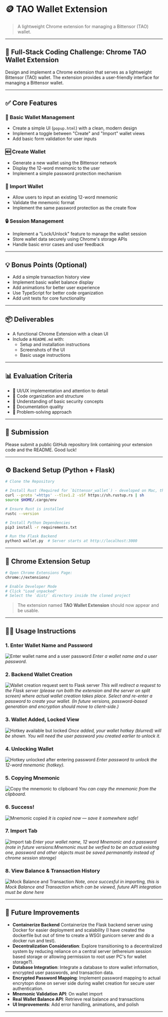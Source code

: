 # 🪙 TAO Wallet Extension

> A lightweight Chrome extension for managing a Bittensor (TAO) wallet.

---

## 🧪 Full-Stack Coding Challenge: Chrome TAO Wallet Extension

Design and implement a Chrome extension that serves as a lightweight Bittensor (TAO) wallet. The extension provides a user-friendly interface for managing a Bittensor wallet.

---

## ✅ Core Features

### 🔐 Basic Wallet Management

- Create a simple UI (`popup.html`) with a clean, modern design
- Implement a toggle between "Create" and "Import" wallet views
- Add basic form validation for user inputs

### 🆕 Create Wallet

- Generate a new wallet using the Bittensor network
- Display the 12-word mnemonic to the user
- Implement a simple password protection mechanism

### 🔁 Import Wallet

- Allow users to input an existing 12-word mnemonic
- Validate the mnemonic format
- Implement the same password protection as the create flow

### 🔒 Session Management

- Implement a "Lock/Unlock" feature to manage the wallet session
- Store wallet data securely using Chrome's storage APIs
- Handle basic error cases and user feedback

---

## 💡 Bonus Points (Optional)

- Add a simple transaction history view
- Implement basic wallet balance display
- Add animations for better user experience
- Use TypeScript for better code organization
- Add unit tests for core functionality

---

## 📦 Deliverables

- A functional Chrome Extension with a clean UI
- Include a `README.md` with:
  - Setup and installation instructions
  - Screenshots of the UI
  - Basic usage instructions

---

## 📊 Evaluation Criteria

- 🎨 UI/UX implementation and attention to detail
- 🧱 Code organization and structure
- 🧪 Understanding of basic security concepts
- 📝 Documentation quality
- 🚀 Problem-solving approach

---

## 🧳 Submission

Please submit a public GitHub repository link containing your extension code and the README. Good luck!

---

## ⚙️ Backend Setup (Python + Flask)

```bash
# Clone the Repository

# Install Rust (Required for `bittensor_wallet`) - developed on Mac, this should work on Mac and Linux, follow windows rust installation guide for powershell
curl --proto '=https' --tlsv1.2 -sSf https://sh.rustup.rs | sh
source $HOME/.cargo/env

# Ensure Rust is installed
rustc --version

# Install Python Dependencies
pip3 install -r requirements.txt

# Run the Flask Backend
python3 wallet.py  # Server starts at http://localhost:3000
```

---

## 🧹 Chrome Extension Setup

```bash
# Open Chrome Extensions Page:
chrome://extensions/

# Enable Developer Mode
# Click "Load unpacked"
# Select the `dist/` directory inside the cloned project
```

> The extension named **TAO Wallet Extension** should now appear and be usable.

---

## 🧑‍💻 Usage Instructions

### 1. Enter Wallet Name and Password
![Enter wallet name and a user password](images/1.png)
*Enter a wallet name and a user password.*

### 2. Backend Wallet Creation
![Wallet creation request sent to Flask server](images/2.png)
*This will redirect a request to the Flask server (please run both the extension and the server on split screen) where actual wallet creation takes place.
Select and re-enter a password to create your wallet.
(In future versions, password-based generation and encryption should move to client-side.)*

### 3. Wallet Added, Locked View
![Hotkey available but locked](images/3.png)
*Once added, your wallet hotkey (blurred) will be shown.
You will need the user password you created earlier to unlock it.*

### 4. Unlocking Wallet
![Hotkey unlocked after entering password](images/4.png)
*Enter password to unlock the 12-word mnemonic (hotkey).*

### 5. Copying Mnemonic
![Copy the mnemonic to clipboard](images/5.png)
*You can copy the mnemonic from the clipboard.*

### 6. Success!
![Mnemonic copied](images/6.png)
*It is copied now — save it somewhere safe!*

### 7. Import Tab
![Import tab](images/7.png)
*Enter your wallet name, 12 word Mnemonic and a password (note in future versions:Mnemonic must be verfied to be an actual exisitng one, password and other objects must be saved permanantly instead of chrome session storage)*

### 8. View Balance & Transaction History
![Mock Balance and Transaction](images/8.png)
*Note, once succesful in importing, this is Mock Balance and Transaction which can be viewed, future API integration must be done here*

---

## 🚀 Future Improvements

- **Containerize Backend** Containerize the Flask backend server using Docker for easier deployment and scalability (I have created the          dockerfile but out of time to create a WSGI gunicorn server and do a docker run and test).
- **Decentralization Consideration**: Explore transitioning to a decentralized system by reducing reliance on a central server (ethereium session based storage or allowing permission to root user PC's for wallet storage?).
- **Database Integration**: Integrate a database to store wallet information, encrypted user passwords, and transaction data.
- **Encrypted Password Mapping**: Implement password mapping to actual encrytopn done on server side during wallet creation for secure user authentication.
- **Mnemonic Validation API**: On wallet import
- **Real Wallet Balance API**: Retrieve real balance and transactions
- **UI Improvements**: Add error handling, animations, and polish

---